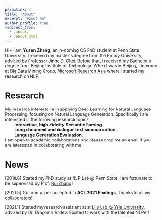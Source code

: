 ```yaml
---
permalink: /
title: "About"
excerpt: "About me"
author_profile: true
redirect_from: 
  - /about/
  - /about.html
---
```


Hi~ I am **Yusen Zhang**, an in-coming CS PhD student at Penn State University. I received my master's degree from the Emory University, advised by Professor [Jinho D. Choi](http://www.mathcs.emory.edu/~choi/home.html). Before that, I received my Bachelor's degree from Beijing Institute of Technology. When I was in Beijing, I interned at Big Data Mining Group, [Microsoft Research Asia](https://www.microsoft.com/en-us/research/) where I started my research on NLP.


Research
======
My research interests lie in applying Deep Learning for Natural Language Processing, focusing on Natural Language Generation. Specifically I am interested in the following research topics:  
&nbsp;&nbsp;&nbsp;&nbsp;&nbsp;&nbsp;&nbsp;&nbsp;**Interactive, high-fidelity Semantic Parsing.**  
&nbsp;&nbsp;&nbsp;&nbsp;&nbsp;&nbsp;&nbsp;&nbsp;**Long document and dialogue text summarization.**  
&nbsp;&nbsp;&nbsp;&nbsp;&nbsp;&nbsp;&nbsp;&nbsp;**Language Generation Evaluation.**  
I am open to academic collaborations and please drop me an email if you are interested in collaborating with me.  

News
======
\[2018.8\] Started my PhD study at NLP Lab @ Penn State. I am fortunate to be supervised by Prof. [Rui Zhang](https://ryanzhumich.github.io/)!

\[2021.5\] Got one paper accepted to **ACL 2021 Findings**. Thanks to all my collaborators!

\[2021.1\] Started my research assistant at at [Lily Lab @ Yale University](https://www.microsoft.com/en-us/research/group/natural-language-computing/), advised by Dr. Dragomir Radev. Excited to work with the talented NLPer!
